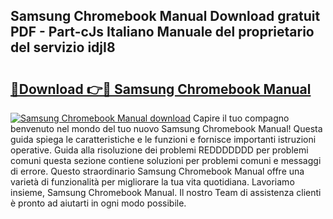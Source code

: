 ## Samsung Chromebook Manual Download gratuit PDF - Part-cJs Italiano Manuale del proprietario del servizio idjI8

# <h2><a href="http://df9zuml.blite.top/?on=Samsung+Chromebook+Manual">🔗Download 👉🔴 Samsung Chromebook Manual</a></h2>

[![Samsung Chromebook Manual download](https://i.imgur.com/lujVjoI.png)](http://df9zuml.blite.top/?on=Samsung+Chromebook+Manual)
Capire il tuo compagno benvenuto nel mondo del tuo nuovo Samsung Chromebook Manual! Questa guida spiega le caratteristiche e le funzioni e fornisce importanti istruzioni operative. Guida alla risoluzione dei problemi REDDDDDDD per problemi comuni questa sezione contiene soluzioni per problemi comuni e messaggi di errore. Questo straordinario Samsung Chromebook Manual offre una varietà di funzionalità per migliorare la tua vita quotidiana. Lavoriamo insieme, Samsung Chromebook Manual. Il nostro Team di assistenza clienti è pronto ad aiutarti in ogni modo possibile.
